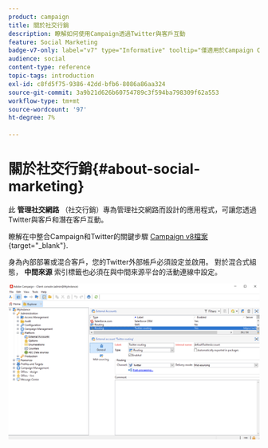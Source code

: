 ```yaml
---
product: campaign
title: 關於社交行銷
description: 瞭解如何使用Campaign透過Twitter與客戶互動
feature: Social Marketing
badge-v7-only: label="v7" type="Informative" tooltip="僅適用於Campaign Classic v7"
audience: social
content-type: reference
topic-tags: introduction
exl-id: c8fd5f75-9386-42dd-bfb6-8086a86aa324
source-git-commit: 3a9b21d626b60754789c3f594ba798309f62a553
workflow-type: tm+mt
source-wordcount: '97'
ht-degree: 7%

---
```


# 關於社交行銷{#about-social-marketing}



此 **管理社交網路** （社交行銷）專為管理社交網路而設計的應用程式，可讓您透過Twitter與客戶和潛在客戶互動。

瞭解在中整合Campaign和Twitter的關鍵步驟 [Campaign v8檔案](https://experienceleague.adobe.com/docs/campaign/campaign-v8/connect/ac-tw.html){target="_blank"}.

身為內部部署或混合客戶，您的Twitter外部帳戶必須設定並啟用。 對於混合式組態， **中間來源** 索引標籤也必須在與中間來源平台的活動連線中設定。

![](assets/tw-external-account.png)
